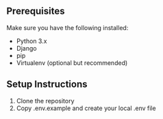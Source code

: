## Prerequisites

Make sure you have the following installed:

- Python 3.x
- Django
- pip
- Virtualenv (optional but recommended)

## Setup Instructions

1. Clone the repository
2. Copy .env.example and create your local .env file
